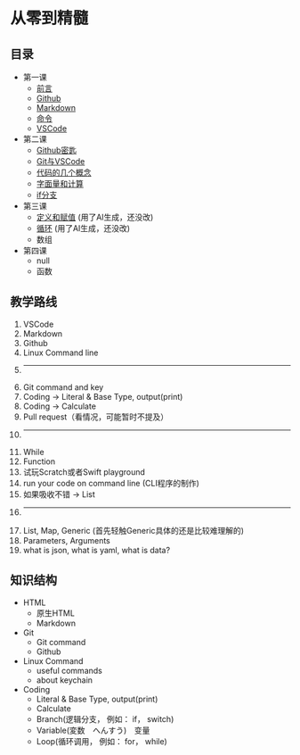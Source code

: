 # 从零到精髓

## 目录

- 第一课
  - [前言](/chinese/lessons/第一课/0_前言.md)
  - [Github](/chinese/lessons/第一课/1_Github.md)
  - [Markdown](/chinese/lessons/第一课/2_Markdown.md)
  - [命令](/chinese/lessons/第一课/3_Command.md)
  - [VSCode](/chinese/lessons/第一课/4_VSCode.md)
- 第二课
  - [Github密匙](/chinese/lessons/第二课/1_github_key.md)
  - [Git与VSCode](/chinese/lessons/第二课/2_git_vscode.md)
  - [代码的几个概念](/chinese/lessons/第二课/3_coding_concept.md)
  - [字面量和计算](/chinese/lessons/第二课/4_literal_calculate.md)
  - [if分支](/chinese/lessons/第二课/5_if.md)
- 第三课
  - [定义和赋值](/chinese/lessons/lesson3/variable.md) (用了AI生成，还没改)
  - [循环](/chinese/lessons/lesson3/loop.md) (用了AI生成，还没改)
  - 数组
- 第四课
  - null
  - 函数



## 教学路线


1. VSCode
2. Markdown
3. Github
4. Linux Command line
5. ---
6. Git command and key
7. Coding -> Literal & Base Type, output(print)
8. Coding -> Calculate
9. Pull request（看情况，可能暂时不提及）
10. ---
11. While
12. Function
13. 试玩Scratch或者Swift playground
14. run your code on command line (CLI程序的制作)
15. 如果吸收不错 -> List
16. ---
17. List, Map, Generic (首先轻触Generic具体的还是比较难理解的)
18. Parameters, Arguments
19. what is json, what is yaml, what is data?




## 知识结构

- HTML
  - 原生HTML
  - Markdown
- Git
  - Git command
  - Github
- Linux Command
  - useful commands
  - about keychain
- Coding
  - Literal & Base Type, output(print)
  - Calculate
  - Branch(逻辑分支， 例如： if， switch)
  - Variable(変数　へんすう)　变量
  - Loop(循环调用， 例如： for， while)
